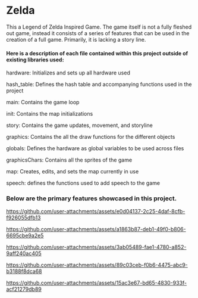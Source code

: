 # Zelda

This a Legend of Zelda Inspired Game. The game itself is not a fully fleshed out game, instead it consists of a series of features that can be used in the creation of a full game. Primarily, it is lacking a story line. 


#### Here is a description of each file contained within this project outside of existing libraries used:

hardware: Initializes and sets up all hardware used 

hash_table: Defines the hash table and accompanying functions used in the project

main: Contains the game loop

init: Contains the map initializations

story: Contains the game updates, movement, and storyline

graphics: Contains the all the draw functions for the different objects

globals: Defines the hardware as global variables to be used across files

graphicsChars: Contains all the sprites of the game

map: Creates, edits, and sets the map currently in use

speech: defines the functions used to add speech to the game




### Below are the primary features showcased in this project.

https://github.com/user-attachments/assets/e0d04137-2c25-4daf-8cfb-f926055dfb13

https://github.com/user-attachments/assets/a1863b87-deb1-49f0-b806-6695cbe9a2e5

https://github.com/user-attachments/assets/3ab05489-fae1-4780-a852-9aff240ac405

https://github.com/user-attachments/assets/89c03ceb-f0b6-4475-abc9-b3188f8dca68

https://github.com/user-attachments/assets/15ac3e67-bd65-4830-933f-acf21279db89

